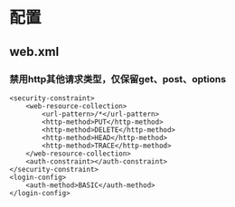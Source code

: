 # 配置
## web.xml
### 禁用http其他请求类型，仅保留get、post、options
    <security-constraint>     
        <web-resource-collection>     
            <url-pattern>/*</url-pattern>     
            <http-method>PUT</http-method>     
            <http-method>DELETE</http-method>     
            <http-method>HEAD</http-method>        
            <http-method>TRACE</http-method>
        </web-resource-collection>     
        <auth-constraint></auth-constraint>     
    </security-constraint>     
    <login-config>     
        <auth-method>BASIC</auth-method>     
    </login-config>